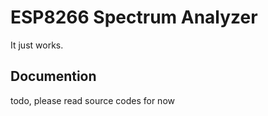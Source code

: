 # ESP8266 Spectrum Analyzer

It just works.

## Documention

todo, please read source codes for now
